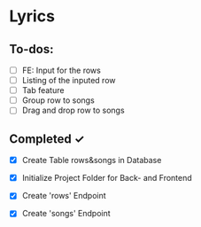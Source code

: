 # Lyrics

## To-dos:
 
- [ ] FE: Input for the rows
- [ ] Listing of the inputed row 
- [ ] Tab feature
- [ ] Group row to songs
- [ ] Drag and drop row to songs 

## Completed ✓

- [x] Create Table rows&songs in Database
- [x] Initialize Project Folder for Back- and Frontend
- [x] Create 'rows' Endpoint
- [x] Create 'songs' Endpoint

